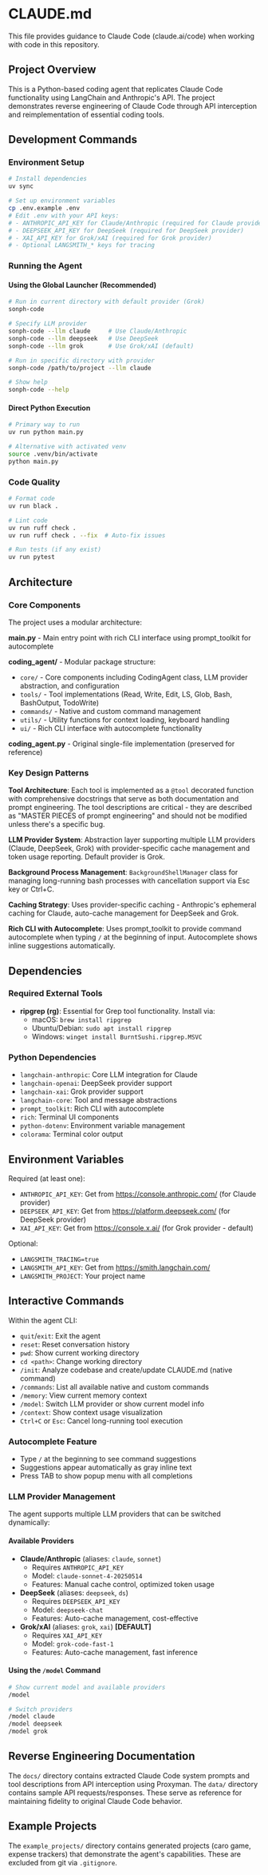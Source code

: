 # CLAUDE.md

This file provides guidance to Claude Code (claude.ai/code) when working with code in this repository.

## Project Overview

This is a Python-based coding agent that replicates Claude Code functionality using LangChain and Anthropic's API. The project demonstrates reverse engineering of Claude Code through API interception and reimplementation of essential coding tools.

## Development Commands

### Environment Setup
```bash
# Install dependencies
uv sync

# Set up environment variables
cp .env.example .env
# Edit .env with your API keys:
# - ANTHROPIC_API_KEY for Claude/Anthropic (required for Claude provider)
# - DEEPSEEK_API_KEY for DeepSeek (required for DeepSeek provider)
# - XAI_API_KEY for Grok/xAI (required for Grok provider)
# - Optional LANGSMITH_* keys for tracing
```

### Running the Agent

#### Using the Global Launcher (Recommended)
```bash
# Run in current directory with default provider (Grok)
sonph-code

# Specify LLM provider
sonph-code --llm claude     # Use Claude/Anthropic
sonph-code --llm deepseek   # Use DeepSeek
sonph-code --llm grok       # Use Grok/xAI (default)

# Run in specific directory with provider
sonph-code /path/to/project --llm claude

# Show help
sonph-code --help
```

#### Direct Python Execution
```bash
# Primary way to run
uv run python main.py

# Alternative with activated venv
source .venv/bin/activate
python main.py
```

### Code Quality
```bash
# Format code
uv run black .

# Lint code
uv run ruff check .
uv run ruff check . --fix  # Auto-fix issues

# Run tests (if any exist)
uv run pytest
```

## Architecture

### Core Components

The project uses a modular architecture:

**main.py** - Main entry point with rich CLI interface using prompt_toolkit for autocomplete

**coding_agent/** - Modular package structure:
- `core/` - Core components including CodingAgent class, LLM provider abstraction, and configuration
- `tools/` - Tool implementations (Read, Write, Edit, LS, Glob, Bash, BashOutput, TodoWrite)
- `commands/` - Native and custom command management
- `utils/` - Utility functions for context loading, keyboard handling
- `ui/` - Rich CLI interface with autocomplete functionality

**coding_agent.py** - Original single-file implementation (preserved for reference)

### Key Design Patterns

**Tool Architecture**: Each tool is implemented as a `@tool` decorated function with comprehensive docstrings that serve as both documentation and prompt engineering. The tool descriptions are critical - they are described as "MASTER PIECES of prompt engineering" and should not be modified unless there's a specific bug.

**LLM Provider System**: Abstraction layer supporting multiple LLM providers (Claude, DeepSeek, Grok) with provider-specific cache management and token usage reporting. Default provider is Grok.

**Background Process Management**: `BackgroundShellManager` class for managing long-running bash processes with cancellation support via Esc key or Ctrl+C.

**Caching Strategy**: Uses provider-specific caching - Anthropic's ephemeral caching for Claude, auto-cache management for DeepSeek and Grok.

**Rich CLI with Autocomplete**: Uses prompt_toolkit to provide command autocomplete when typing `/` at the beginning of input. Autocomplete shows inline suggestions automatically.

## Dependencies

### Required External Tools
- **ripgrep (rg)**: Essential for Grep tool functionality. Install via:
  - macOS: `brew install ripgrep`
  - Ubuntu/Debian: `sudo apt install ripgrep`
  - Windows: `winget install BurntSushi.ripgrep.MSVC`

### Python Dependencies
- `langchain-anthropic`: Core LLM integration for Claude
- `langchain-openai`: DeepSeek provider support
- `langchain-xai`: Grok provider support
- `langchain-core`: Tool and message abstractions
- `prompt_toolkit`: Rich CLI with autocomplete
- `rich`: Terminal UI components
- `python-dotenv`: Environment variable management
- `colorama`: Terminal color output

## Environment Variables

Required (at least one):
- `ANTHROPIC_API_KEY`: Get from https://console.anthropic.com/ (for Claude provider)
- `DEEPSEEK_API_KEY`: Get from https://platform.deepseek.com/ (for DeepSeek provider)
- `XAI_API_KEY`: Get from https://console.x.ai/ (for Grok provider - default)

Optional:
- `LANGSMITH_TRACING=true`
- `LANGSMITH_API_KEY`: Get from https://smith.langchain.com/
- `LANGSMITH_PROJECT`: Your project name

## Interactive Commands

Within the agent CLI:
- `quit`/`exit`: Exit the agent
- `reset`: Reset conversation history
- `pwd`: Show current working directory
- `cd <path>`: Change working directory
- `/init`: Analyze codebase and create/update CLAUDE.md (native command)
- `/commands`: List all available native and custom commands
- `/memory`: View current memory context
- `/model`: Switch LLM provider or show current model info
- `/context`: Show context usage visualization
- `Ctrl+C` or `Esc`: Cancel long-running tool execution

### Autocomplete Feature
- Type `/` at the beginning to see command suggestions
- Suggestions appear automatically as gray inline text
- Press TAB to show popup menu with all completions

### LLM Provider Management

The agent supports multiple LLM providers that can be switched dynamically:

#### Available Providers
- **Claude/Anthropic** (aliases: `claude`, `sonnet`)
  - Requires `ANTHROPIC_API_KEY`
  - Model: `claude-sonnet-4-20250514`
  - Features: Manual cache control, optimized token usage
- **DeepSeek** (aliases: `deepseek`, `ds`)
  - Requires `DEEPSEEK_API_KEY`
  - Model: `deepseek-chat`
  - Features: Auto-cache management, cost-effective
- **Grok/xAI** (aliases: `grok`, `xai`) **[DEFAULT]**
  - Requires `XAI_API_KEY`
  - Model: `grok-code-fast-1`
  - Features: Auto-cache management, fast inference

#### Using the `/model` Command
```bash
# Show current model and available providers
/model

# Switch providers
/model claude
/model deepseek
/model grok
```

## Reverse Engineering Documentation

The `docs/` directory contains extracted Claude Code system prompts and tool descriptions from API interception using Proxyman. The `data/` directory contains sample API requests/responses. These serve as reference for maintaining fidelity to original Claude Code behavior.

## Example Projects

The `example_projects/` directory contains generated projects (caro game, expense trackers) that demonstrate the agent's capabilities. These are excluded from git via `.gitignore`.